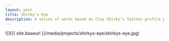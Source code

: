 ```yaml
---
layout: post
title: Shirky's Eye
description: A series of works based on Clay Shirky's Twitter profile picture.
---
```



![]({{ site.baseurl }}/media/projects/shirkys-eye/shirkys-eye.jpg)
